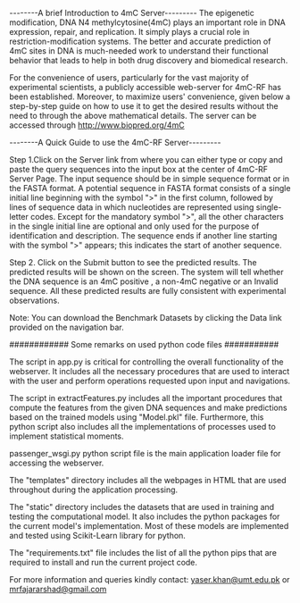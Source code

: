 --------A brief Introduction to 4mC Server---------
The epigenetic modification, DNA N4 methylcytosine(4mC) plays an important role in DNA expression, repair, and replication. It simply plays a crucial role in restriction-modification systems. The better and accurate prediction of 4mC sites in DNA is much-needed work to understand their functional behavior that leads to help in both drug discovery and biomedical research.

For the convenience of users, particularly for the vast majority of experimental scientists, a publicly accessible web-server for 4mC-RF has been established. Moreover, to maximize users' convenience, given below a step-by-step guide on how to use it to get the desired results without the need to through the above mathematical details. The server can be accessed through http://www.biopred.org/4mC

--------A Quick Guide to use the 4mC-RF Server---------

Step 1.Click on the Server link from where you can either type or copy and paste the query sequences into the input box at the center of 4mC-RF Server Page. The input sequence should be in simple sequence format or in the FASTA format. A potential sequence in FASTA format consists of a single initial line beginning with the symbol ">" in the first column, followed by lines of sequence data in which nucleotides are represented using single-letter codes. Except for the mandatory symbol ">", all the other characters in the single initial line are optional and only used for the purpose of identification and description. The sequence ends if another line starting with the symbol ">" appears; this indicates the start of another sequence.

Step 2. Click on the Submit button to see the predicted results. The predicted results will be shown on the screen. The system will tell whether the DNA sequence is an 4mC positive , a non-4mC negative or an Invalid sequence. All these predicted results are fully consistent with experimental observations.

Note: You can download the Benchmark Datasets by clicking the Data link provided on the navigation bar.

############ Some remarks on used python code files ###########

The script in app.py is critical for controlling the overall functionality of the webserver. It includes all the necessary procedures that are used to interact with the user and perform operations requested upon input and navigations.

The script in extractFeatures.py includes all the important procedures that compute the features from the given DNA sequences and make predictions based on the trained models using "Model.pkl" file. Furthermore, this python script also includes all the implementations of processes used to implement statistical moments. 

passenger_wsgi.py python script file is the main application loader file for accessing the webserver.

The "templates" directory includes all the webpages in HTML that are used throughout during the application processing.

The "static" directory includes the datasets that are used in training and testing the computational model. It also includes the python packages for the current model's implementation. Most of these models are implemented and tested using Scikit-Learn library for python.

The "requirements.txt" file includes the list of all the python pips that are required to install and run the current project code.

For more information and queries kindly contact: yaser.khan@umt.edu.pk or mrfajararshad@gmail.com
